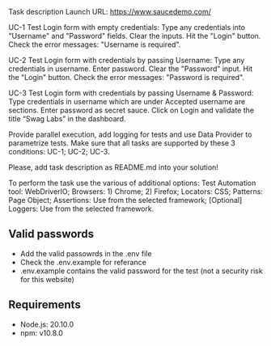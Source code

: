 Task description
Launch URL: https://www.saucedemo.com/

UC-1 Test Login form with empty credentials:
Type any credentials into "Username" and "Password" fields.
Clear the inputs.
Hit the "Login" button.
Check the error messages: "Username is required".


UC-2 Test Login form with credentials by passing Username:
Type any credentials in username.
Enter password.
Clear the "Password" input.
Hit the "Login" button.
Check the error messages: "Password is required".


UC-3 Test Login form with credentials by passing Username & Password:
Type credentials in username which are under Accepted username are sections.
Enter password as secret sauce.
Click on Login and validate the title “Swag Labs” in the dashboard.

Provide parallel execution, add logging for tests and use Data Provider to parametrize tests. Make sure that all tasks are supported by these 3 conditions: UC-1; UC-2; UC-3.

Please, add task description as README.md into your solution!


To perform the task use the various of additional options:
Test Automation tool: WebDriverIO;
Browsers: 1) Chrome; 2) Firefox;
Locators: CSS;
Patterns: Page Object;
Assertions: Use from the selected framework;
[Optional] Loggers: Use from the selected framework.

## Valid passwords
- Add the valid passowrds in the .env file
- Check the .env.example for referance
- .env.example contains the valid password for the test (not a security risk for this website)

## Requirements
- Node.js: 20.10.0
- npm: v10.8.0
